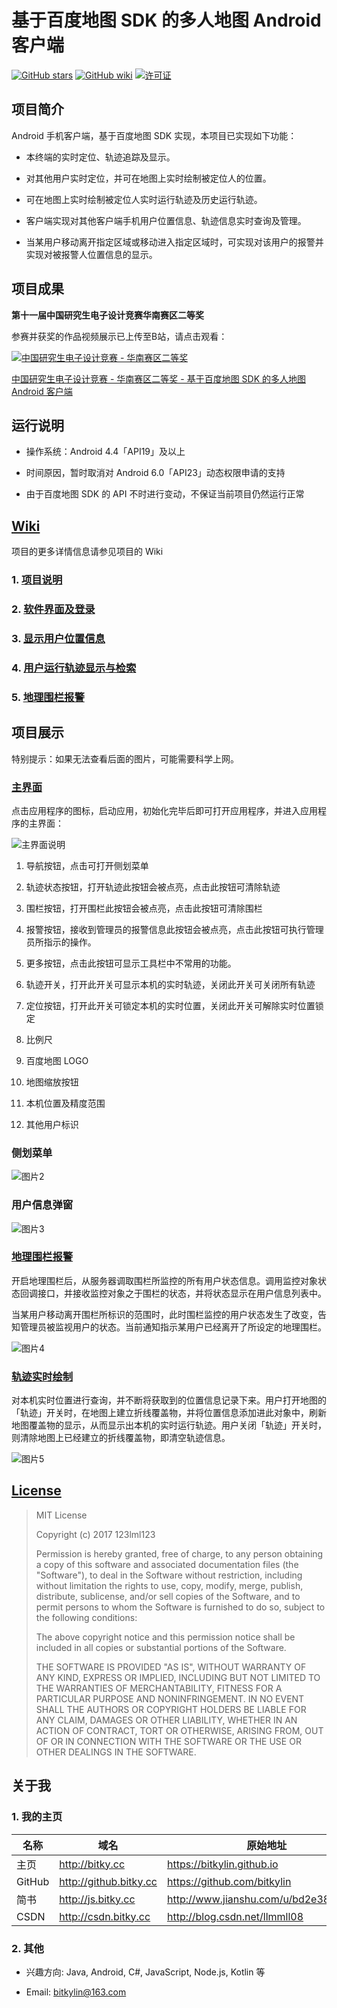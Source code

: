 # 基于百度地图 SDK 的多人地图 Android 客户端

[![GitHub stars](https://img.shields.io/github/stars/bitkylin/MapForTour.svg)](https://github.com/bitkylin/MapForTour/stargazers)
[![GitHub wiki](https://img.shields.io/badge/publish-Wiki-brightgreen.svg)](https://github.com/bitkylin/MapForTour/wiki)
[![许可证](https://img.shields.io/badge/许可证-MIT-blue.svg)](https://github.com/bitkylin/MapForTour/blob/master/LICENSE)

## 项目简介

Android 手机客户端，基于百度地图 SDK 实现，本项目已实现如下功能：

- 本终端的实时定位、轨迹追踪及显示。

- 对其他用户实时定位，并可在地图上实时绘制被定位人的位置。

- 可在地图上实时绘制被定位人实时运行轨迹及历史运行轨迹。

- 客户端实现对其他客户端手机用户位置信息、轨迹信息实时查询及管理。

- 当某用户移动离开指定区域或移动进入指定区域时，可实现对该用户的报警并实现对被报警人位置信息的显示。

## 项目成果

**第十一届中国研究生电子设计竞赛华南赛区二等奖**

参赛并获奖的作品视频展示已上传至B站，请点击观看：

[![中国研究生电子设计竞赛 - 华南赛区二等奖](./mdphoto/1.jpg)](https://www.bilibili.com/video/BV1T5411N7FH/)

[中国研究生电子设计竞赛 - 华南赛区二等奖 - 基于百度地图 SDK 的多人地图 Android 客户端](https://www.bilibili.com/video/BV1T5411N7FH/)

## 运行说明

- 操作系统：Android 4.4「API19」及以上

- 时间原因，暂时取消对 Android 6.0「API23」动态权限申请的支持

- 由于百度地图 SDK 的 API 不时进行变动，不保证当前项目仍然运行正常

## [Wiki](https://github.com/bitkylin/MapForTour/wiki)

项目的更多详情信息请参见项目的 Wiki

### 1. [项目说明](https://github.com/bitkylin/MapForTour/wiki)

### 2. [软件界面及登录](https://github.com/bitkylin/MapForTour/wiki/软件界面及登录)

### 3. [显示用户位置信息](https://github.com/bitkylin/MapForTour/wiki/显示用户位置信息)

### 4. [用户运行轨迹显示与检索](https://github.com/bitkylin/MapForTour/wiki/用户运行轨迹显示与检索)

### 5. [地理围栏报警](https://github.com/bitkylin/MapForTour/wiki/地理围栏报警)

## 项目展示

特别提示：如果无法查看后面的图片，可能需要科学上网。

### [主界面](https://github.com/bitkylin/MapForTour/wiki/软件界面及登录)

点击应用程序的图标，启动应用，初始化完毕后即可打开应用程序，并进入应用程序的主界面：

![主界面说明](./img/img1.jpg)

1. 导航按钮，点击可打开侧划菜单

2. 轨迹状态按钮，打开轨迹此按钮会被点亮，点击此按钮可清除轨迹

3. 围栏按钮，打开围栏此按钮会被点亮，点击此按钮可清除围栏

4. 报警按钮，接收到管理员的报警信息此按钮会被点亮，点击此按钮可执行管理员所指示的操作。

5. 更多按钮，点击此按钮可显示工具栏中不常用的功能。

6. 轨迹开关，打开此开关可显示本机的实时轨迹，关闭此开关可关闭所有轨迹

7. 定位按钮，打开此开关可锁定本机的实时位置，关闭此开关可解除实时位置锁定

8. 比例尺

9. 百度地图 LOGO

10. 地图缩放按钮

11. 本机位置及精度范围

12. 其他用户标识

### 侧划菜单

![图片2](./img/img2.jpg)

### 用户信息弹窗

![图片3](./img/img3.jpg)

### [地理围栏报警](https://github.com/bitkylin/MapForTour/wiki/地理围栏报警)

开启地理围栏后，从服务器调取围栏所监控的所有用户状态信息。调用监控对象状态回调接口，并接收监控对象之于围栏的状态，并将状态显示在用户信息列表中。

当某用户移动离开围栏所标识的范围时，此时围栏监控的用户状态发生了改变，告知管理员被监视用户的状态。当前通知指示某用户已经离开了所设定的地理围栏。

![图片4](./img/img4.jpg)

### [轨迹实时绘制](https://github.com/bitkylin/MapForTour/wiki/用户运行轨迹显示与检索)

对本机实时位置进行查询，并不断将获取到的位置信息记录下来。用户打开地图的「轨迹」开关时，在地图上建立折线覆盖物，并将位置信息添加进此对象中，刷新地图覆盖物的显示，从而显示出本机的实时运行轨迹。用户关闭「轨迹」开关时，则清除地图上已经建立的折线覆盖物，即清空轨迹信息。

![图片5](./img/img5.jpg)

## [License](https://github.com/bitkylin/MapForTour/blob/master/LICENSE)

> MIT License
> 
> Copyright (c) 2017 123lml123
> 
> Permission is hereby granted, free of charge, to any person obtaining a copy
> of this software and associated documentation files (the "Software"), to deal
> in the Software without restriction, including without limitation the rights
> to use, copy, modify, merge, publish, distribute, sublicense, and/or sell
> copies of the Software, and to permit persons to whom the Software is
> furnished to do so, subject to the following conditions:
> 
> The above copyright notice and this permission notice shall be included in all
> copies or substantial portions of the Software.
> 
> THE SOFTWARE IS PROVIDED "AS IS", WITHOUT WARRANTY OF ANY KIND, EXPRESS OR
> IMPLIED, INCLUDING BUT NOT LIMITED TO THE WARRANTIES OF MERCHANTABILITY,
> FITNESS FOR A PARTICULAR PURPOSE AND NONINFRINGEMENT. IN NO EVENT SHALL THE
> AUTHORS OR COPYRIGHT HOLDERS BE LIABLE FOR ANY CLAIM, DAMAGES OR OTHER
> LIABILITY, WHETHER IN AN ACTION OF CONTRACT, TORT OR OTHERWISE, ARISING FROM,
> OUT OF OR IN CONNECTION WITH THE SOFTWARE OR THE USE OR OTHER DEALINGS IN THE
> SOFTWARE.

## 关于我

### 1. 我的主页

名称|域名|原始地址
---|---|---
主页|http://bitky.cc|https://bitkylin.github.io
GitHub|http://github.bitky.cc|https://github.com/bitkylin
简书|http://js.bitky.cc|http://www.jianshu.com/u/bd2e386a6ea8
CSDN|http://csdn.bitky.cc|http://blog.csdn.net/llmmll08


### 2. 其他

- 兴趣方向: Java, Android, C#, JavaScript, Node.js, Kotlin 等

- Email: bitkylin@163.com

